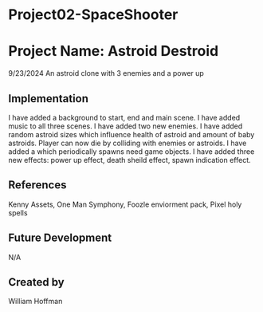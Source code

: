 # Project02-SpaceShooter

# Project Name: Astroid Destroid
9/23/2024
An astroid clone with 3 enemies and a power up
## Implementation
I have added a background to start, end and main scene. I have added music to all three scenes. I have added two new enemies. I have added random astroid sizes which influence health of astroid and amount of baby astroids. Player can now die by colliding with enemies or astroids. I have added a  which periodically spawns need game objects. I have added three new effects: power up effect, death sheild effect, spawn indication effect. 
## References
Kenny Assets, One Man Symphony, Foozle enviorment pack, Pixel holy spells
## Future Development
N/A
## Created by
William Hoffman